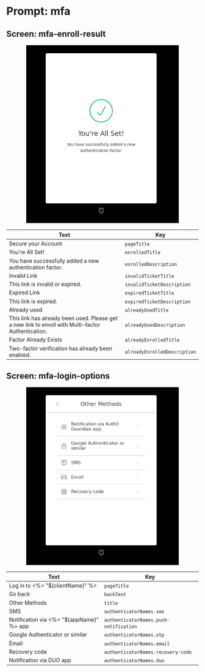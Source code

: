 # Prompt: mfa

## Screen: mfa-enroll-result

<p style="text-align: center;">
  <img alt="mfa-enroll-result reference screenshot" class="ul-prompt-screenshot" data-ul-prompt="mfa-enroll-result" src="/media/articles/universal-login/text-customization/mfa-enroll-result.png" style="width: 400px;"/>
</p>

|Text|Key|
|----------|----------|
|Secure your Account|`pageTitle`|
|You're All Set!|`enrolledTitle`|
|You have successfully added a new authentication factor.|`enrolledDescription`|
|Invalid Link|`invalidTicketTitle`|
|This link is invalid or expired.|`invalidTicketDescription`|
|Expired Link|`expiredTicketTitle`|
|This link is expired.|`expiredTicketDescription`|
|Already used|`alreadyUsedTitle`|
|This link has already been used. Please get a new link to enroll with Multi-factor Authentication.|`alreadyUsedDescription`|
|Factor Already Exists|`alreadyEnrolledTitle`|
|Two-factor verification has already been enabled.|`alreadyEnrolledDescription`|

## Screen: mfa-login-options

<p style="text-align: center;">
  <img alt="mfa-login-options reference screenshot" class="ul-prompt-screenshot" data-ul-prompt="mfa-login-options" src="/media/articles/universal-login/text-customization/mfa-login-options.png" style="width: 400px;"/>
</p>

|Text|Key|
|----------|----------|
|Log in to <%= "${clientName}" %>|`pageTitle`|
|Go back|`backText`|
|Other Methods|`title`|
|SMS|``authenticatorNames.sms``|
|Notification via <%= "${appName}" %> app|``authenticatorNames.push-notification``|
|Google Authenticator or similar|``authenticatorNames.otp``|
|Email|``authenticatorNames.email``|
|Recovery code|``authenticatorNames.recovery-code``|
|Notification via DUO app|``authenticatorNames.duo``|
